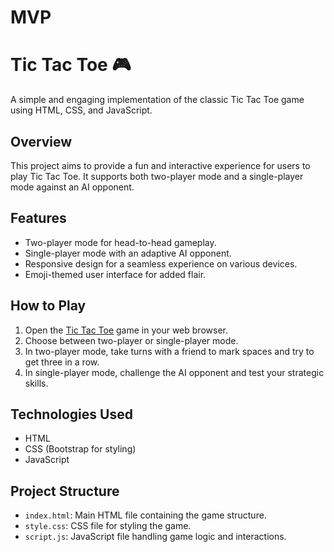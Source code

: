 # MVP

# Tic Tac Toe 🎮

A simple and engaging implementation of the classic Tic Tac Toe game using HTML, CSS, and JavaScript.

## Overview

This project aims to provide a fun and interactive experience for users to play Tic Tac Toe. It supports both two-player mode and a single-player mode against an AI opponent.

## Features

- Two-player mode for head-to-head gameplay.
- Single-player mode with an adaptive AI opponent.
- Responsive design for a seamless experience on various devices.
- Emoji-themed user interface for added flair.

## How to Play

1. Open the [Tic Tac Toe](#) game in your web browser.
2. Choose between two-player or single-player mode.
3. In two-player mode, take turns with a friend to mark spaces and try to get three in a row.
4. In single-player mode, challenge the AI opponent and test your strategic skills.

## Technologies Used

- HTML
- CSS (Bootstrap for styling)
- JavaScript

## Project Structure

- `index.html`: Main HTML file containing the game structure.
- `style.css`: CSS file for styling the game.
- `script.js`: JavaScript file handling game logic and interactions.

